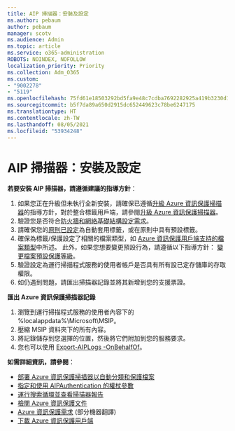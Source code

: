 ```yaml
---
title: AIP 掃描器：安裝及設定
ms.author: pebaum
author: pebaum
manager: scotv
ms.audience: Admin
ms.topic: article
ms.service: o365-administration
ROBOTS: NOINDEX, NOFOLLOW
localization_priority: Priority
ms.collection: Adm_O365
ms.custom:
- "9002278"
- "5119"
ms.openlocfilehash: 75fd61e18503292bd5fa9e48c7cdba7692282925a419b3230d17448eab928ba0
ms.sourcegitcommit: b5f7da89a650d2915dc652449623c78be6247175
ms.translationtype: HT
ms.contentlocale: zh-TW
ms.lasthandoff: 08/05/2021
ms.locfileid: "53934248"
---
```

# <a name="aip-scanner-installation-and-configuration"></a>AIP 掃描器：安裝及設定

**若要安裝 AIP 掃描器，請遵循建議的指導方針**：

1. 如果您正在升級但未執行全新安裝，請確保已遵循[升級 Azure 資訊保護掃描器](https://docs.microsoft.com/azure/information-protection/rms-client/client-admin-guide#upgrading-the-azure-information-protection-scanner)的指導方針，對於整合標籤用戶端，請參閱[升級 Azure 資訊保護掃描器](https://docs.microsoft.com/azure/information-protection/rms-client/clientv2-admin-guide#upgrading-the-azure-information-protection-scanner)。
2. 驗證您是否符合[防火牆和網絡基礎結構設定需求](https://docs.microsoft.com/azure/information-protection/requirements#firewalls-and-network-infrastructure)。
3. 請確保您的[原則已設定](https://docs.microsoft.com/azure/information-protection/configure-policy)為自動套用標籤，或在原則中具有預設標籤。
4. 確保為標籤/保護設定了相關的檔案類型，如 [Azure 資訊保護用戶端支持的檔案類型](https://docs.microsoft.com/azure/information-protection/rms-client/client-admin-guide-file-types#supported-file-types-for-classification-and-protection)中所述。 此外，如果您想要變更預設行為，請遵循以下指導方針： [變更檔案預設保護等級](https://docs.microsoft.com/azure/information-protection/rms-client/client-admin-guide-file-types#changing-the-default-protection-level-of-files)。
5. 驗證設定為運行掃描程式服務的使用者帳戶是否具有所有設已定存儲庫的存取權限。
6. 如仍遇到問題，請匯出掃描器記錄並將其新增到您的支援票證。

**匯出 Azure 資訊保護掃描器記錄**

1. 瀏覽到運行掃描程式服務的使用者內容下的 %localappdata%\Microsoft\MSIP。
2. 壓縮 MSIP 資料夾下的所有內容。
3. 將記錄儲存到您選擇的位置，然後將它們附加到您的服務要求。
4. 您也可以使用 [Export-AIPLogs -OnBehalfOf](https://docs.microsoft.com/powershell/module/azureinformationprotection/export-aiplogs?view=azureipps)。

**如需詳細資訊，請參閱**：
- [部署 Azure 資訊保護掃描器以自動分類和保護檔案](https://docs.microsoft.com/azure/information-protection/deploy-aip-scanner)
- [指定和使用 AIPAuthentication 的權杖參數](https://docs.microsoft.com/azure/information-protection/rms-client/client-admin-guide-powershell#specify-and-use-the-token-parameter-for-set-aipauthentication)
- [運行搜索循環並查看掃描器報告](https://docs.microsoft.com/azure/information-protection/deploy-aip-scanner#run-a-discovery-cycle-and-view-reports-for-the-scanner)
- [檢閱 Azure 資訊保護文件](https://docs.microsoft.com/azure/information-protection/what-is-information-protection)
- [Azure 資訊保護需求](https://docs.microsoft.com/azure/information-protection/get-started/requirements) (部分機器翻譯)
- [下載 Azure 資訊保護用戶端](https://www.microsoft.com/download/details.aspx?id=53018)

